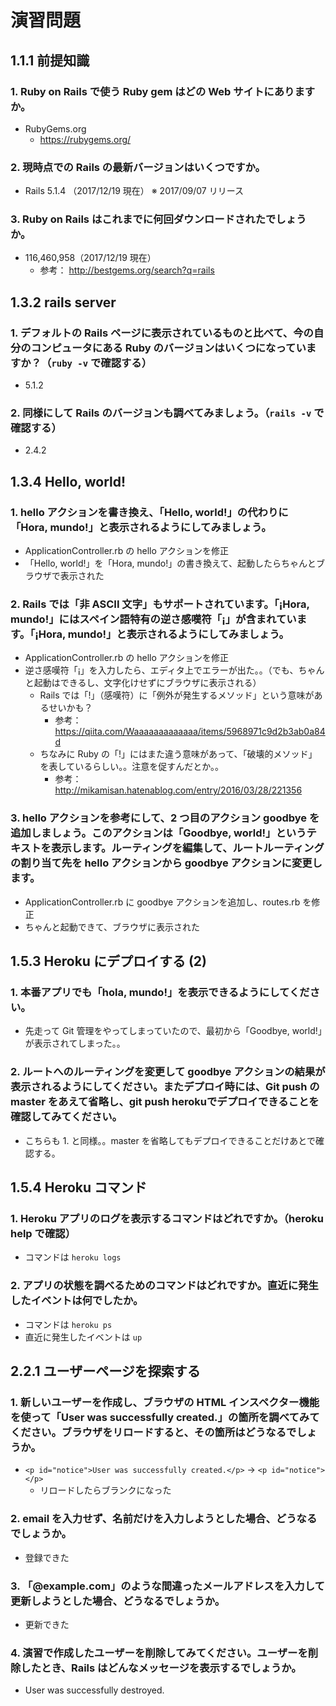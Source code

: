 # 演習問題
## 1.1.1 前提知識
### 1. Ruby on Rails で使う Ruby gem はどの Web サイトにありますか。
- RubyGems.org
    - https://rubygems.org/

### 2. 現時点での Rails の最新バージョンはいくつですか。
- Rails 5.1.4 （2017/12/19 現在） ※ 2017/09/07 リリース

### 3. Ruby on Rails はこれまでに何回ダウンロードされたでしょうか。
- 116,460,958（2017/12/19 現在）
    - 参考： http://bestgems.org/search?q=rails

## 1.3.2 rails server
### 1. デフォルトの Rails ページに表示されているものと比べて、今の自分のコンピュータにある Ruby のバージョンはいくつになっていますか？（`ruby -v` で確認する）
- 5.1.2

### 2. 同様にして Rails のバージョンも調べてみましょう。（`rails -v` で確認する）
- 2.4.2

## 1.3.4 Hello, world!
### 1. hello アクションを書き換え、「Hello, world!」の代わりに「Hora, mundo!」と表示されるようにしてみましょう。
- ApplicationController.rb の hello アクションを修正
- 「Hello, world!」を「Hora, mundo!」の書き換えて、起動したらちゃんとブラウザで表示された

### 2. Rails では「非 ASCII 文字」もサポートされています。「¡Hora, mundo!」にはスペイン語特有の逆さ感嘆符「¡」が含まれています。「¡Hora, mundo!」と表示されるようにしてみましょう。
- ApplicationController.rb の hello アクションを修正
- 逆さ感嘆符「¡」を入力したら、エディタ上でエラーが出た。。（でも、ちゃんと起動はできるし、文字化けせずにブラウザに表示される）
    - Rails では「!」（感嘆符）に「例外が発生するメソッド」という意味があるせいかも？
        - 参考： https://qiita.com/Waaaaaaaaaaaaa/items/5968971c9d2b3ab0a84d
    - ちなみに Ruby の「!」にはまた違う意味があって、「破壊的メソッド」を表しているらしい。。注意を促すんだとか。。
        - 参考： http://mikamisan.hatenablog.com/entry/2016/03/28/221356

### 3. hello アクションを参考にして、2 つ目のアクション goodbye を追加しましょう。このアクションは「Goodbye, world!」というテキストを表示します。ルーティングを編集して、ルートルーティングの割り当て先を hello アクションから goodbye アクションに変更します。
- ApplicationController.rb に goodbye アクションを追加し、routes.rb を修正
- ちゃんと起動できて、ブラウザに表示された

## 1.5.3 Heroku にデプロイする (2)
### 1. 本番アプリでも「hola, mundo!」を表示できるようにしてください。
- 先走って Git 管理をやってしまっていたので、最初から「Goodbye, world!」が表示されてしまった。。

### 2. ルートへのルーティングを変更して goodbye アクションの結果が表示されるようにしてください。またデプロイ時には、Git push の master をあえて省略し、git push herokuでデプロイできることを確認してみてください。
- こちらも 1. と同様。。master を省略してもデプロイできることだけあとで確認する。

## 1.5.4 Heroku コマンド
### 1. Heroku アプリのログを表示するコマンドはどれですか。（heroku help で確認）
- コマンドは `heroku logs`

### 2. アプリの状態を調べるためのコマンドはどれですか。直近に発生したイベントは何でしたか。
- コマンドは `heroku ps`
- 直近に発生したイベントは `up`

## 2.2.1 ユーザーページを探索する
### 1. 新しいユーザーを作成し、ブラウザの HTML インスペクター機能を使って「User was successfully created.」の箇所を調べてみてください。ブラウザをリロードすると、その箇所はどうなるでしょうか。
- `<p id="notice">User was successfully created.</p>` → `<p id="notice"></p>`
    - リロードしたらブランクになった

### 2. email を入力せず、名前だけを入力しようとした場合、どうなるでしょうか。
- 登録できた

### 3. 「@example.com」のような間違ったメールアドレスを入力して更新しようとした場合、どうなるでしょうか。
- 更新できた

### 4. 演習で作成したユーザーを削除してみてください。ユーザーを削除したとき、Rails はどんなメッセージを表示するでしょうか。
- User was successfully destroyed.
